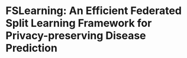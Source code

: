 # FSLearning: An Efficient Federated Split Learning Framework for Privacy-preserving Disease Prediction
